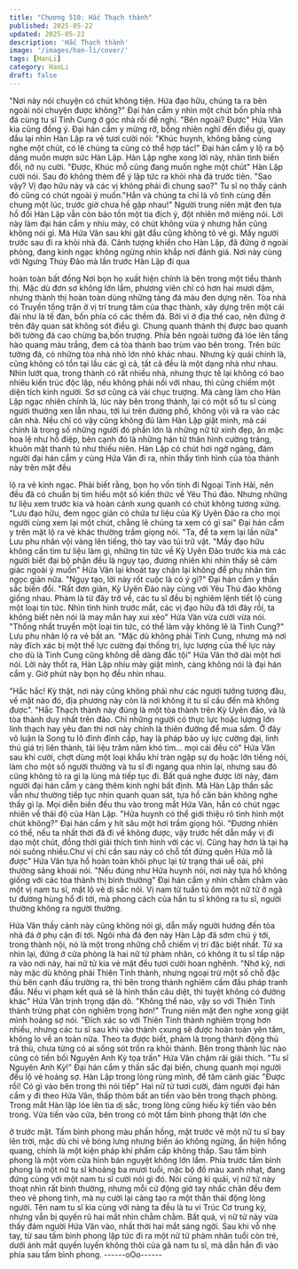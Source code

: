 ```yaml
---
title: "Chương 510: Hắc Thạch thành"
published: 2025-05-22
updated: 2025-05-22
description: 'Hắc Thạch thành'
image: '/images/han-li/cover/'
tags: [HanLi]
category: HanLi
draft: false
---
```


"Nơi này nói chuyện có chút không tiện. Hứa đạo hữu, chúng ta ra
bên ngoài nói chuyện được không?" Đại hán cẩm y nhìn một chút
bốn phía nhà đá cùng tu sĩ Tinh Cung ở góc nhà rồi đề nghị.
"Bên ngoài? Được" Hứa Vân kia cũng đồng ý.
Đại hán cẩm y mừng rỡ, bỗng nhiên nghĩ đến điều gì, quay đầu
lại nhìn Hàn Lập ra vẻ tươi cười nói:
"Khúc huynh, không bằng cùng nghe một chút, có lẽ chúng ta
cũng có thể hợp tác!" Đại hán cẩm y lộ ra bộ dáng muốn mượn
sức Hàn Lập.
Hàn Lập nghe xong lời này, nhãn tình biến đổi, nở nụ cười.
"Được, Khúc mỗ cũng đang muốn nghe một chút" Hàn Lập cười
nói. Sau đó không thèm để ý lập tức ra khỏi nhà đá trước tiên.
"Sao vậy? Vị đạo hữu này và các vị không phải đi chung sao?" Tu
sĩ nọ thấy cảnh đó cũng có chút ngoài ý muốn."Hắn và chúng ta
chỉ là vô tình cùng đến chung một lúc, trước giờ chưa hề gặp
nhau!" Người trung niên mặt đen tựa hồ đối Hàn Lập vẫn còn bảo
tồn một tia địch ý, đột nhiên mở miệng nói.
Lời này làm đại hán cẩm y nhíu mày, có chút không vừa ý nhưng
hắn cũng không nói gì.
Mà Hứa Vân sau khi gật đầu cũng không tõ vẻ gì.
Mấy người trước sau đi ra khỏi nhà đá.
Cảnh tượng khiến cho Hàn Lập, đã đứng ở ngoài phòng, đang
kinh ngạc không ngừng nhìn khắp nơi đánh giá.
Nơi này cùng với Ngưng Thúy Đảo mà lần trước Hàn Lập đi qua

hoàn toàn bất đồng
Nơi bọn họ xuất hiện chính là bên trong một tiểu thành thị.
Mặc dù đơn sơ không lớn lắm, phương viên chỉ có hơn hai mươi
dặm, nhưng thành thị hoàn toàn dùng những tảng đá màu đen
dựng nên.
Tòa nhà có Truyền tống trận ở vị trí trung tâm của thạc thành, xây
dựng trên một cái đài như là tế đàn, bốn phía có các thềm đá.
Bởi vì ở địa thế cao, nên đứng ở trên đây quan sát không sót điều
gì.
Chung quanh thành thị được bao quanh bởi tường đá cao chừng
ba,bốn trượng. Phía bên ngoài tường đá lóe lên tầng hào quang
màu trắng, đem cả tòa thành bao trùm vào bên trong.
Trên bức tường đá, có những tòa nhà nhỏ lớn nhỏ khác nhau.
Nhưng kỳ quái chính là, cũng không có tồn tại lầu các gì cả, tất cả
đều là một dạng nhà như nhau.
Nhìn lướt qua, trong thành có rất nhiều nhà, nhưng thực tế lại
không có bao nhiêu kiến trúc độc lập, nếu không phải nối với
nhau, thì cũng chiếm một diện tích kinh người.
Sơ sơ cũng cả vài chục trượng.
Mà càng làm cho Hàn Lập ngạc nhiên chính là, lúc này bên trong
thành, lại có một số tu sĩ cùng người thường xen lẫn nhau, tới lui
trên đường phố, không vội vã ra vào các căn nhà.
Nều chỉ có vậy cũng không đủ làm Hàn Lập giật mình, mà cái
chính là trong số những người đó phần lớn là những nữ tử xinh
đẹp, ăn mặc hoa lệ như hồ điệp, bên cạnh đó là những hán tử
thân hình cường tráng, khuôn mặt thanh tú như thiếu niên.
Hàn Lập có chút hơi ngỡ ngàng, đám người đại hán cẩm y cùng
Hứa Vân đi ra, nhìn thấy tình hình của tòa thành này trên mặt đều

lộ ra vẻ kinh ngạc.
Phải biết rằng, bọn họ vốn tính đi Ngoại Tinh Hải, nên đều đã có
chuẩn bị tìm hiểu một số kiến thức về Yêu Thú đảo. Nhưng
những tư liệu xem trước kia và hoàn cảnh xung quanh có chút
không tương xứng. "Lưu đạo hữu, đem ngọc giản có chứa tư liệu
của Kỳ Uyên Đảo ra cho mọi người cùng xem lại một chút, chẳng
lẽ chúng ta xem có gì sai" Đại hán cẩm y trên mặt lộ ra vẻ khác
thường trầm giọng nói.
"Ta, để ta xem lại lần nữa" Lưu phu nhân vội vàng lên tiếng, thò
tay vào túi trữ vật.
"Mấy đạo hữu không cần tìm tư liệu làm gì, những tin tức về Kỳ
Uyên Đảo trước kia mà các người biết đại bộ phận đều là ngụy
tạo, đương nhiên khi nhìn thấy sẽ cảm giác ngoài ý muốn" Hứa
Vân lại khoát tay chặn lại không để phụ nhân tìm ngọc giản nữa.
"Ngụy tạo, lời này rốt cuộc là có ý gì?" Đại hán cẩm y thần sắc
biến đổi.
"Rất đơn giản, Kỳ Uyên Đảo này cùng với Yêu Thú đảo không
giống nhau. Phàm là từ đây trở về, các tu sĩ đều bị nghiêm lệnh
tiết lộ cùng một loại tin tức. Nhìn tình hình trước mắt, các vị đạo
hữu đã tới đây rồi, ta không biết nên nói là may mắn hay xui xẻo"
Hứa Vân vừa cười vừa nói.
"Thống nhất truyền một loại tin tức, có thể làm vậy không lẽ là
Tinh Cung?" Lưu phu nhân lộ ra vẻ bất an.
"Mặc dù không phải Tinh Cung, nhưng mà nơi này đích xác bị một
thế lực cường đại thống trị, lực lượng của thế lực này cho dù là
Tinh Cung cũng không dễ dàng đắc tội" Hứa Vân thở dài một hơi
nói.
Lời này thốt ra, Hàn Lập nhíu mày giật mình, càng không nói là
đại hán cẩm y.
Giờ phút này bọn họ đều nhìn nhau.

"Hắc hắc! Kỳ thật, nơi này cũng không phải như các ngươi tưởng
tượng đâu, về mặt nào đó, địa phương này còn là nơi không ít tu
sĩ cầu đến mà không được".
"Hắc Thạch thành này đúng là một tòa thành trên Kỳ Uyên đảo,
và là tòa thành duy nhất trên đảo. Chỉ những người có thực lực
hoặc lượng lớn linh thạch hay yêu đan thì nơi này chính là thiên
đường để mua sắm. Ở đây vô luận là Song tu lô đỉnh đỉnh cấp,
hay là pháp bảo uy lực cường đại, linh thú giá trị liên thành, tài
liệu trăm năm khó tìm… mọi cái đều có" Hứa Vân sau khi cười,
chợt dùng một loại khẩu khí tràn ngập sự dụ hoặc lớn tiếng nói,
làm cho một số người thường và tu sĩ đi ngang qua nhìn lại,
nhưng sau đó cũng không tỏ ra gì lạ lùng mà tiếp tục đi.
Bất quá nghe được lời này, đám người đại hán cẩm y càng thêm
kinh nghi bất định.
Mà Hàn Lập thần sắc vẫn như thường tiếp tục nhìn quanh quan
sát, tựa hồ căn bản không nghe thấy gì lạ.
Mọi diễn biền đều thu vào trong mắt Hứa Vân, hắn có chút ngạc
nhiên về thái độ của Hàn Lập.
"Hứa huynh có thể giới thiệu rõ tình hình một chút không?" Đại
hán cẩm y hít sâu một hơi trầm giọng hỏi.
"Đương nhiên có thể, nếu ta nhất thời đã đi về không được, vậy
trước hết dẫn mấy vị đi dạo một chút, đồng thời giải thích tình
hình với các vị. Cũng hay hơn là tại hạ nói suông nhiều.Chư vị chỉ
cần sau này có chỗ tốt đừng quên Hứa mỗ là được" Hứa Vân tựa
hồ hoàn toàn khôi phục lại từ trạng thái uể oải, phi thường sảng
khoái nói.
"Nếu đúng như Hứa huynh nói, nơi này tựa hồ không giống với
các tòa thành thị bình thường" Đại hán cẩm y nhìn chằm chằm
vào một vị nam tu sĩ, mặt lộ vẻ dị sắc nói.
Vị nam tử tuấn tú ôm một nữ tử ở ngã tư đường hùng hổ đi tới,
mà phong cách của hắn tu sĩ không ra tu sĩ, người thường không
ra người thường.

Hứa Vân thấy cảnh này cũng không nói gì, dẫn mấy người hướng
đến tòa nhà đá ở phụ cận đi tới.
Ngôi nhà đá đen này Hàn Lập đã sớm chú ý tới, trong thành nội,
nó là một trong những chỗ chiếm vị trí đặc biệt nhất.
Từ xa nhìn lại, đứng ở cửa phòng là hai nữ tử phàm nhân, có
không ít tu sĩ tấp nập ra vào nơi này, hai nữ tử kia vẻ mặt đều
tươi cười hoan nghênh.
"Nhớ kỹ, nơi này mặc dù không phải Thiên Tinh thành, nhưng
ngoại trừ một số chỗ đặc thù bên cạnh đấu trường ra, thì bên
trong thành nghiêm cấm đấu pháp tranh đấu. Nếu vi phạm kết
quả sẽ là hình thần câu diệt, thì tuyệt không có đường khác" Hứa
Vân trịnh trọng dặn dò.
"Không thể nào, vậy so với Thiên Tinh thành trừng phạt còn
nghiêm trọng hơn!" Trung niên mặt đen nghe xong giật mình
hoảng sợ nói.
"Đích xác so với Thiên Tinh thành nghiêm trọng hơn nhiều, nhưng
các tu sĩ sau khi vào thành cxung sẽ được hoàn toàn yên tâm,
không lo về an toàn nữa. Theo ta được biết, phàm là trong thành
động thủ trả thù, chưa từng có ai sống sót trốn ra khỏi thành. Bên
trong thành lúc nào cũng có tiền bối Nguyên Anh Kỳ tọa trấn" Hứa
Vân chậm rãi giải thích.
"Tu sĩ Nguyên Anh Kỳ!" Đại hán cẩm y thần sắc đại biến, chung
quanh mọi người đều lộ vẻ hoảng sợ.
Hàn Lập trong lòng rùng mình, để tâm cảnh giác "Được rồi! Có gì
vào bên trong thì nói tiếp" Hai nữ tử tươi cười, đám người đại hán
cẩm y đi theo Hứa Vân, thấp thỏm bất an tiến vào bên trong thạch
phòng.
Trong mắt Hàn lập lóe lên tia dị sắc, trong lòng cũng hiếu kỳ tiến
vào bên trong.
Vừa tiến vào cửa, bên trong có một tấm bình phong thật lớn che

ở trước mặt.
Tấm bình phong màu phấn hồng, mặt trước vẽ một nữ tu sĩ bay
lên trời, mặc dù chi vẽ bóng lưng nhưng biến ảo không ngừng, ẩn
hiện hồng quang, chính là một kiện pháp khí phẩm cấp không
thấp.
Sau tấm bình phong là một vòm cửa hình bán nguyệt không lớn
lắm.
Phía trước tấm bình phong là một nữ tu sĩ khoảng ba mươi tuổi,
mặc bộ đồ màu xanh nhạt, đang đứng cùng với một nam tu sĩ
cười nói gì đó.
Nói cũng kì quái, vị nữ tử này thoạt nhìn rất bình thường, nhưng
mỗi cử động giở tay nhấc chân đều đem theo vẻ phong tình, mà
nụ cười lại càng tạo ra một thần thái động lòng người.
Tên nam tu sĩ kia cùng với nàng ta đều là tu vi Trúc Cơ trung kỳ,
nhưng vẫn bị quyến rũ hai mắt nhìn chằm chằm.
Bất quá, vị nữ tử này vừa thấy đám người Hứa Vân vào, nhất thời
hai mắt sáng ngời. Sau khi vỗ nhẹ tay, từ sau tấm bình phong lập
tức đi ra một nữ tử phàm nhân tuổi còn trẻ, dưới ánh mắt quyến
luyến không thôi của gã nam tu sĩ, mà dẫn hắn đi vào phía sau
tấm bình phong.
------oOo------
